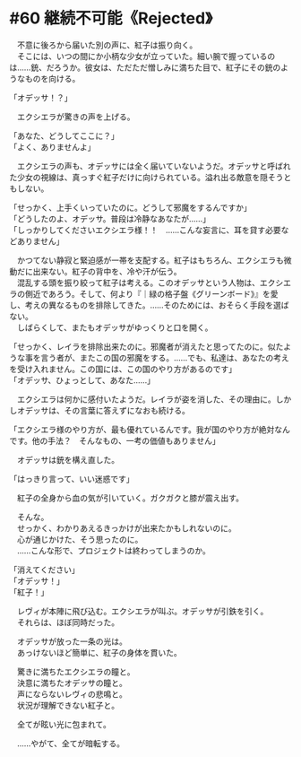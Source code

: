 # #60 継続不可能《Rejected》
　不意に後ろから届いた別の声に、紅子は振り向く。  
　そこには、いつの間にか小柄な少女が立っていた。細い腕で握っているのは……銃、だろうか。彼女は、ただただ憎しみに満ちた目で、紅子にその銃のようなものを向ける。

「オデッサ！？」

　エクシエラが驚きの声を上げる。

「あなた、どうしてここに？」  
「よく、ありませんよ」

　エクシエラの声も、オデッサには全く届いていないようだ。オデッサと呼ばれた少女の視線は、真っすぐ紅子だけに向けられている。溢れ出る敵意を隠そうともしない。

「せっかく、上手くいっていたのに。どうして邪魔をするんですか」  
「どうしたのよ、オデッサ。普段は冷静なあなたが……」  
「しっかりしてくださいエクシエラ様！！　……こんな妄言に、耳を貸す必要などありません」

　かつてない静寂と緊迫感が一帯を支配する。紅子はもちろん、エクシエラも微動だに出来ない。紅子の背中を、冷や汗が伝う。  
　混乱する頭を振り絞って紅子は考える。このオデッサという人物は、エクシエラの側近であろう。そして、何より『｜緑の格子盤《グリーンボード》』を愛し、考えの異なるものを排除してきた。……そのためには、おそらく手段を選ばない。  
　しばらくして、またもオデッサがゆっくりと口を開く。

「せっかく、レイラを排除出来たのに。邪魔者が消えたと思ってたのに。似たような事を言う者が、またこの国の邪魔をする。……でも、私達は、あなたの考えを受け入れません。この国には、この国のやり方があるのです」  
「オデッサ、ひょっとして、あなた……」

　エクシエラは何かに感付いたようだ。レイラが姿を消した、その理由に。しかしオデッサは、その言葉に答えずになおも続ける。

「エクシエラ様のやり方が、最も優れているんです。我が国のやり方が絶対なんです。他の手法？　そんなもの、一考の価値もありません」

　オデッサは銃を構え直した。

「はっきり言って、いい迷惑です」

　紅子の全身から血の気が引いていく。ガクガクと膝が震え出す。

　そんな。  
　せっかく、わかりあえるきっかけが出来たかもしれないのに。  
　心が通じかけた、そう思ったのに。  
　……こんな形で、プロジェクトは終わってしまうのか。

「消えてください」  
「オデッサ！」  
「紅子！」

　レヴィが本陣に飛び込む。エクシエラが叫ぶ。オデッサが引鉄を引く。  
　それらは、ほぼ同時だった。

　オデッサが放った一条の光は。  
　あっけないほど簡単に、紅子の身体を貫いた。

　驚きに満ちたエクシエラの瞳と。  
　決意に満ちたオデッサの瞳と。  
　声にならないレヴィの悲鳴と。  
　状況が理解できない紅子と。

　全てが眩い光に包まれて。

　……やがて、全てが暗転する。
